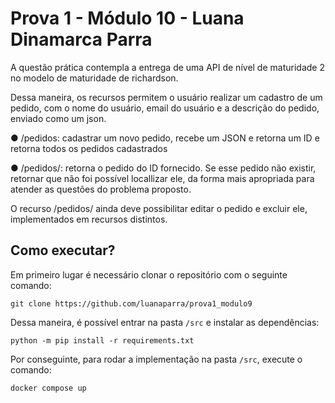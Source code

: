 # Prova 1 - Módulo 10 - Luana Dinamarca Parra 

A questão prática contempla a entrega de uma API de nível de maturidade 2 no modelo de maturidade de richardson.

Dessa maneira, os recursos permitem o usuário realizar um cadastro de um pedido, com o nome do usuário, email do usuário e a descrição do pedido, enviado como um json.

●      /pedidos: cadastrar um novo pedido, recebe um JSON e retorna um ID e retorna todos os pedidos cadastrados

●      /pedidos/<id>: retorna o pedido do ID fornecido. Se esse pedido não existir, retornar que não foi possível locallizar ele, da forma mais apropriada para atender as questões do problema proposto.

O recurso /pedidos/<id> ainda deve possibilitar editar o pedido e excluir ele, implementados em recursos distintos.

## Como executar?

Em primeiro lugar é necessário clonar o repositório com o seguinte comando:

```
git clone https://github.com/luanaparra/prova1_modulo9
```

Dessa maneira, é possível entrar na pasta `/src` e instalar as dependências:

```
python -m pip install -r requirements.txt
```

Por conseguinte, para rodar a implementação na pasta `/src`, execute o comando:
```
docker compose up
```